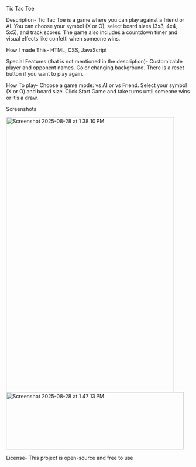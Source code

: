 Tic Tac Toe

Description- Tic Tac Toe is a game where you can play against a friend or AI. 
You can choose your symbol (X or O), select board sizes (3x3, 4x4, 5x5), and track scores. 
The game also includes a countdown timer and visual effects like confetti when someone wins.

How I made This- HTML, CSS, JavaScript

Special Features (that is not mentioned in the description)- Customizable player and opponent names. Color changing background. There is a reset button if you want to play again.

How To play- Choose a game mode: vs AI or vs Friend. Select your symbol (X or O) and board size. Click Start Game and take turns until someone wins or it’s a draw.


Screenshots

<img width="459" height="749" alt="Screenshot 2025-08-28 at 1 38 10 PM" src="https://github.com/user-attachments/assets/5be78939-e839-4702-a4d2-b213286b4318" />
<img width="485" height="156" alt="Screenshot 2025-08-28 at 1 47 13 PM" src="https://github.com/user-attachments/assets/91353460-faf0-4e38-a363-456b37cdc6fe" />



License- This project is open-source and free to use
